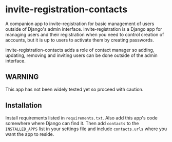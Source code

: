 invite-registration-contacts
============================

A companion app to invite-registration for basic management of users outside of Django's admin interface. invite-registration is a Django app for managing users and their registration when you need to control creation of accounts, but it is up to users to activate them by creating passwords.

invite-registration-contacts adds a role of contact manager so adding, updating, removing and inviting users can be done outside of the admin interface.

WARNING
-------
This app has not been widely tested yet so proceed with caution.


Installation
------------
Install requirements listed in ``requirements.txt``. Also add this app's code somewhere where Django can find it. Then add ``contacts`` to the ``INSTALLED_APPS`` list in your settings file and include ``contacts.urls`` where you want the app to reside.

